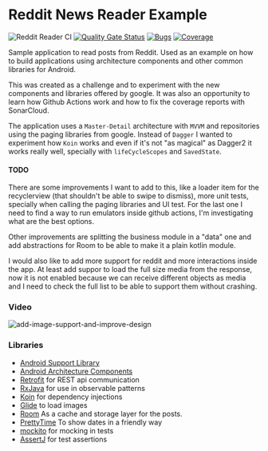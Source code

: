 # Reddit News Reader Example

![Reddit Reader CI](https://github.com/inRivalz/redditreader/workflows/Reddit%20Reader%20CI/badge.svg)
[![Quality Gate Status](https://sonarcloud.io/api/project_badges/measure?project=inRivalz_redditreader&metric=alert_status)](https://sonarcloud.io/dashboard?id=inRivalz_redditreader)
[![Bugs](https://sonarcloud.io/api/project_badges/measure?project=inRivalz_redditreader&metric=bugs)](https://sonarcloud.io/dashboard?id=inRivalz_redditreader)
[![Coverage](https://sonarcloud.io/api/project_badges/measure?project=inRivalz_redditreader&metric=coverage)](https://sonarcloud.io/dashboard?id=inRivalz_redditreader)

Sample application to read posts from Reddit. Used as an example on how to build applications using architecture components and other common libraries for Android.

This was created as a challenge and to experiment with the new components and libraries offered by google. It was also an opportunity to learn how Github Actions work and how to fix the coverage reports with SonarCloud.

The application uses a `Master-Detail` architecture with `MVVM` and repositories using the paging libraries from google. Instead of `Dagger` I wanted to experiment how `Koin` works and even if it's not "as magical" as Dagger2 it works really well, specially with `lifeCycleScopes` and `SavedState`.

#### TODO
There are some improvements I want to add to this, like a loader item for the recyclerview (that shouldn't be able to swipe to dismiss), more unit tests, specially when calling the paging libraries and UI test. For the last one I need to find a way to run emulators inside github actions, I'm investigating what are the best options.

Other improvements are splitting the business module in a "data" one and add abstractions for Room to be able to make it a plain kotlin module.

I would also like to add more support for reddit and more interactions inside the app. At least add suppor to load the full size media from the response, now it is not enabled because we can receive different objects as media and I need to check the full list to be able to support them without crashing.

### Video
![add-image-support-and-improve-design](https://user-images.githubusercontent.com/4906698/81562365-1917df00-936b-11ea-8891-3d872b7ab37d.gif)


### Libraries
* [Android Support Library][support-lib]
* [Android Architecture Components][arch]
* [Retrofit][retrofit] for REST api communication
* [RxJava][rxjava] for use in observable patterns
* [Koin][koin] for dependency injections
* [Glide][glide] to load images
* [Room][room] As a cache and storage layer for the posts.
* [PrettyTime][prettytime] To show dates in a friendly way
* [mockito][mockito] for mocking in tests
* [AssertJ][assertj] for test assertions

[support-lib]: https://developer.android.com/topic/libraries/support-library/index.html
[arch]: https://developer.android.com/arch
[retrofit]: http://square.github.io/retrofit
[mockito]: http://site.mockito.org
[rxjava]: https://github.com/ReactiveX/RxJava
[assertj]: https://assertj.github.io/doc/
[koin]: https://doc.insert-koin.io/
[room]: https://developer.android.com/topic/libraries/architecture/room
[glide]: https://github.com/bumptech/glide
[prettytime]: https://www.ocpsoft.org/prettytime/
